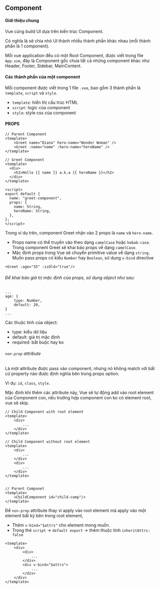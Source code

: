 ## Component

#### Giới thiệu chung

Vue cũng build UI dựa trên kiến trúc Component.

Có nghĩa là sẽ chia nhỏ UI thành nhiều thành phần khác nhau (mỗi thành phần là 1 component).

Mỗi vue application đều có một Root Component, được viết trong file `App.vue`, đây là Component gốc chưa tất cả những component khác như Header, Footer, Sidebar, MainContent.

#### Các thành phần của một component

Mỗi component được viết trong 1 file `.vue`, bao gồm 3 thành phần là `template`, `script` và `style`.

- `template`: hiển thị cấu trúc HTML
- `script`: logic của component
- `style`: style css của component

#### PROPS

```
// Parent Component
<template>
    <Greet name="Diana" hero-name="Wonder Woman" />
    <Greet :name="name" :hero-name="heroName" />
</template>

// Greet Component
<template>
  <div>
    <h2>Hello {{ name }} a.k.a {{ heroName }}</h2>
  </div>
</template>

<script>
export default {
  name: "greet-component",
  props: {
    name: String,
    heroName: String,
  },
};
</script>
```

Trong ví dụ trên, component Greet nhận vào 2 props là `name` và `hero-name`.

- Props name có thể truyền vào theo dạng `camelCase` hoặc `kebab-case`. Trong component Greet sẽ khai báo props về dạng `camelCase`.
- Mặc định props trong Vue sẽ chuyển primitive value về dạng `string`. Muốn pass props có kiểu `Number` hay `Boolean`, sử dụng `v-bind` directive

```
<Greet :age="35" :isOld="true"/>
```

###### Để khai báo giá trị mặc định của props, sử dụng object như sau:

```
...
age: {
    type: Number,
    default: 20,
}
...
```

Các thuộc tính của object:

- type: kiểu dữ liệu
- default: giá trị mặc định
- required: bắt buộc hay ko

###### `non-prop` attribute

Là một attribute được pass vào component, nhưng nó không match với bất cứ property nào được định nghĩa bên trong props option.

Ví dụ: `id`, `class`, `style`.

Mặc định khi thêm các attribute này, Vue sẽ tự động add vào root element của Component con, nếu trường hợp component con ko có element root, vue sẽ skip.

```
// Child Component with root element
<template>
    <div>
        ...
    </div>
</template>

// Child Component without root element
<template>
    <div>
        ...
    </div>
    <div>
        ...
    </div>
</template>


// Parent Componet
<template>
    <ChildComponent id="child-comp"/>
</template>
```

Để `non-prop` attribute thay vì apply vào root element mà apply vào một element bất kỳ bên trong root element,

- Thêm `v-bind="$attrs"` cho element mong muốn.
- Trong thẻ `script` -> `default export` -> thêm thuộc tính `inheritAttrs: false`

```
<template>
    <div>
        <div>
            ...
        </div>
        <div v-bind="$attrs">
            ...
        </div>
    </div>
</template>
```

